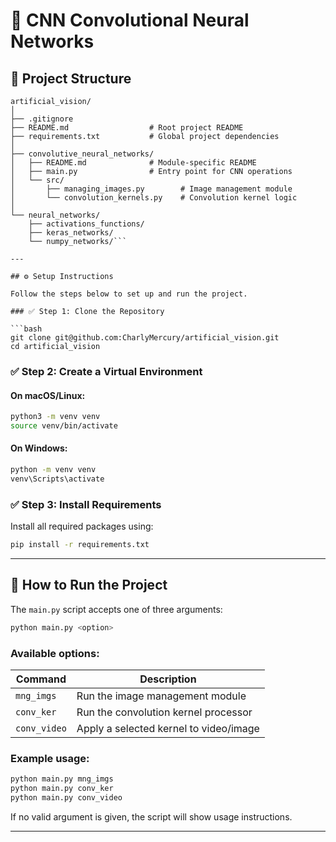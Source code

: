 # 🧠 CNN Convolutional Neural Networks

## 📁 Project Structure

```
artificial_vision/
│
├── .gitignore
├── README.md                  # Root project README
├── requirements.txt           # Global project dependencies
│
├── convolutive_neural_networks/
│   ├── README.md              # Module-specific README
│   ├── main.py                # Entry point for CNN operations
│   └── src/
│       ├── managing_images.py        # Image management module
│       └── convolution_kernels.py    # Convolution kernel logic
│
└── neural_networks/
    ├── activations_functions/
    ├── keras_networks/
    └── numpy_networks/```

---

## ⚙️ Setup Instructions

Follow the steps below to set up and run the project.

### ✅ Step 1: Clone the Repository

```bash
git clone git@github.com:CharlyMercury/artificial_vision.git
cd artificial_vision
```

### ✅ Step 2: Create a Virtual Environment

#### On macOS/Linux:
```bash
python3 -m venv venv
source venv/bin/activate
```

#### On Windows:
```bash
python -m venv venv
venv\Scripts\activate
```

### ✅ Step 3: Install Requirements

Install all required packages using:

```bash
pip install -r requirements.txt
```

---

## 🚀 How to Run the Project

The `main.py` script accepts one of three arguments:

```bash
python main.py <option>
```

### Available options:

| Command         | Description                             |
|----------------|-----------------------------------------|
| `mng_imgs`      | Run the image management module         |
| `conv_ker`      | Run the convolution kernel processor    |
| `conv_video`    | Apply a selected kernel to video/image  |

### Example usage:

```bash
python main.py mng_imgs
python main.py conv_ker
python main.py conv_video
```

If no valid argument is given, the script will show usage instructions.

---
